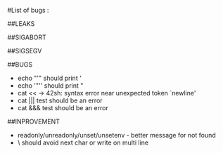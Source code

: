#List of bugs :

##LEAKS

##SIGABORT

##SIGSEGV

##BUGS

- echo "'" should print '
- echo '"'' should print "
- cat << -> 42sh: syntax error near unexpected token `newline'
-  cat ||| test should be an error
-  cat &&& test should be an error

##INPROVEMENT

- readonly/unreadonly/unset/unsetenv - better message for not found
- \ should avoid next char or write on multi line
